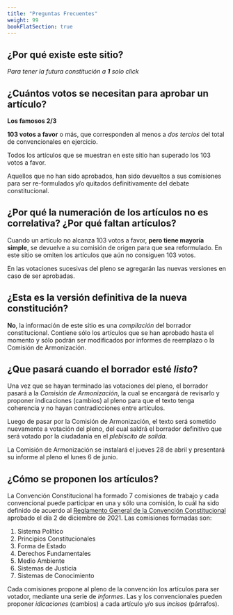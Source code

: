 ```yaml
---
title: "Preguntas Frecuentes"
weight: 99
bookFlatSection: true
---
```

## ¿Por qué existe este sitio?
*Para tener la futura constitución a **1** solo click*

## ¿Cuántos votos se necesitan para aprobar un artículo?
**Los famosos 2/3**

**103 votos a favor** o más, que corresponden al menos a *dos tercios* del total de convencionales en ejercicio.

Todos los artículos que se muestran en este sitio han superado los 103 votos a favor.

Aquellos que no han sido aprobados, han sido devueltos a sus comisiones para ser re-formulados y/o quitados definitivamente del debate constitucional.

## ¿Por qué la numeración de los artículos no es correlativa? ¿Por qué faltan artículos?
Cuando un artículo no alcanza 103 votos a favor, **pero tiene mayoría simple**, se devuelve a su comisión de origen para que sea reformulado. En este sitio se omiten los artículos que aún no consiguen 103 votos.

En las votaciones sucesivas del pleno se agregarán las nuevas versiones en caso de ser aprobadas.


## ¿Esta es la versión definitiva de la nueva constitución?
**No**, la información de este sitio es una *compilación* del borrador constitucional. Contiene sólo los artículos que se han aprobado hasta el momento y sólo podrán ser modificados por informes de reemplazo o la Comisión de Armonización.

## ¿Que pasará cuando el borrador esté *listo*?
Una vez que se hayan terminado las votaciones del pleno, el borrador pasará a la *Comisión de Armonización*, la cual se encargará de revisarlo y proponer indicaciones  (cambios) al pleno para que el texto tenga coherencia y no hayan contradicciones entre artículos.

Luego de pasar por la Comisión de Armonización, el texto será sometido nuevamente a votación del pleno, del cual saldrá el borrador definitivo que será votado por la ciudadanía en el *plebiscito de salida*.

La Comisión de Armonización se instalará el jueves 28 de abril y presentará su informe al pleno el lunes 6 de junio.

## ¿Cómo se proponen los artículos?
La Convención Constitucional ha formado 7 comisiones de trabajo y cada convencional puede participar en una y sólo una comisión, lo cuál ha sido definido de acuerdo al [Reglamento General de la Convención Constitucional](https://www.chileconvencion.cl/wp-content/uploads/2021/12/Reglamento-definitivo-version-para-publicar-marzo-2022.pdf) aprobado el día 2 de diciembre de 2021. Las comisiones formadas son:

1. Sistema Político
2. Principios Constitucionales
3. Forma de Estado
4. Derechos Fundamentales
5. Medio Ambiente
6. Sistemas de Justicia
7. Sistemas de Conocimiento

Cada comisiones propone al pleno de la convención los artículos para ser votador, mediante una serie de *informes*. Las y los convencionales pueden proponer *idicaciones* (cambios) a cada artículo y/o sus *incisos* (párrafos).
